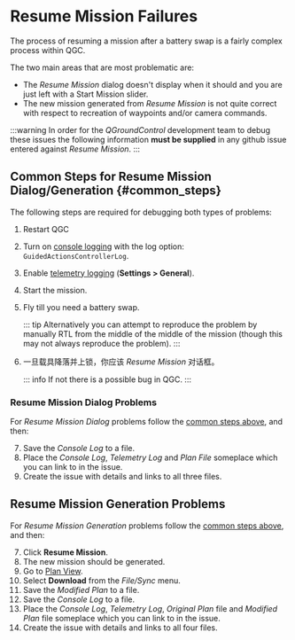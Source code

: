 # Resume Mission Failures

The process of resuming a mission after a battery swap is a fairly complex process within QGC.

The two main areas that are most problematic are:

- The _Resume Mission_ dialog doesn't display when it should and you are just left with a Start Mission slider.
- The new mission generated from _Resume Mission_ is not quite correct with respect to recreation of waypoints and/or camera commands.

:::warning
In order for the _QGroundControl_ development team to debug these issues the following information **must be supplied** in any github issue entered against _Resume Mission_.
:::

## Common Steps for Resume Mission Dialog/Generation {#common_steps}

The following steps are required for debugging both types of problems:

1. Restart QGC

2. Turn on [console logging](../settings_view/console_logging.md) with the log option: `GuidedActionsControllerLog`.

3. Enable [telemetry logging](../settings_view/general.md#miscellaneous) (**Settings > General**).

4. Start the mission.

5. Fly till you need a battery swap.

   ::: tip
   Alternatively you can attempt to reproduce the problem by manually RTL from the middle of the middle of the mission (though this may not always reproduce the problem).
   :::

6. 一旦载具降落并上锁，你应该 _Resume Mission_ 对话框。

   ::: info
   If not there is a possible bug in QGC.
   :::

### Resume Mission Dialog Problems

For _Resume Mission Dialog_ problems follow the [common steps above](#common_steps), and then:

7. Save the _Console Log_ to a file.
8. Place the _Console Log_, _Telemetry Log_ and _Plan File_ someplace which you can link to in the issue.
9. Create the issue with details and links to all three files.

## Resume Mission Generation Problems

For _Resume Mission Generation_ problems follow the [common steps above](#common_steps), and then:

7. Click **Resume Mission**.
8. The new mission should be generated.
9. Go to [Plan View](../plan_view/plan_view.md).
10. Select **Download** from the _File/Sync_ menu.
11. Save the _Modified Plan_ to a file.
12. Save the _Console Log_ to a file.
13. Place the _Console Log_, _Telemetry Log_, _Original Plan_ file and _Modified Plan_ file someplace which you can link to in the issue.
14. Create the issue with details and links to all four files.
